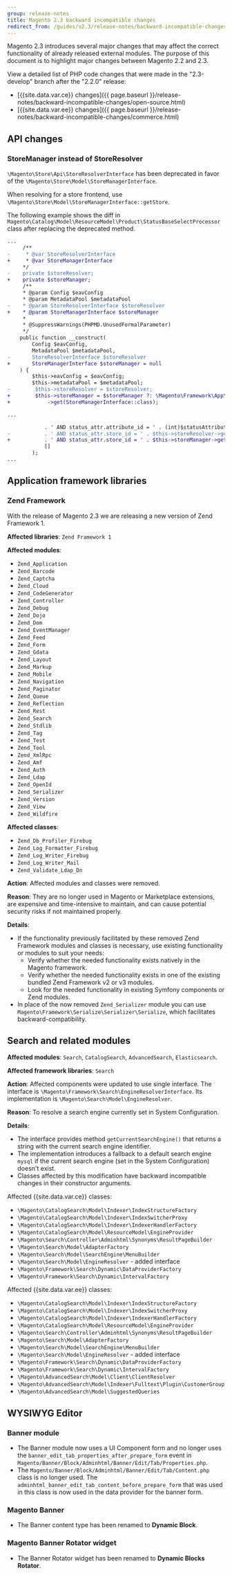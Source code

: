 ```yaml
---
group: release-notes
title: Magento 2.3 backward incompatible changes
redirect_from: /guides/v2.3/release-notes/backward-incompatible-changes.html
---
```


Magento 2.3 introduces several major changes that may affect the correct functionality of already released external modules.
The purpose of this document is to highlight major changes between Magento 2.2 and 2.3.

View a detailed list of PHP code changes that were made in the "2.3-develop" branch after the "2.2.0" release:
- [{{site.data.var.ce}} changes]({{ page.baseurl }}/release-notes/backward-incompatible-changes/open-source.html)
- [{{site.data.var.ee}} changes]({{ page.baseurl }}/release-notes/backward-incompatible-changes/commerce.html)

## API changes

### StoreManager instead of StoreResolver

`\Magento\Store\Api\StoreResolverInterface` has been deprecated in favor of the `\Magento\Store\Model\StoreManagerInterface`.

When resolving for a store frontend, use `\Magento\Store\Model\StoreManagerInterface::getStore`.

The following example shows the diff in `Magento\Catalog\Model\ResourceModel\Product\StatusBaseSelectProcessor` class after replacing the deprecated method.

```diff
...
     /**
-     * @var StoreResolverInterface
+     * @var StoreManagerInterface
     */
-    private $storeResolver;
+    private $storeManager;
     /**
     * @param Config $eavConfig
     * @param MetadataPool $metadataPool
-    * @param StoreResolverInterface $storeResolver
+    * @param StoreManagerInterface $storeManager
     *
     * @SuppressWarnings(PHPMD.UnusedFormalParameter)
     */
    public function __construct(
        Config $eavConfig,
        MetadataPool $metadataPool,
-       StoreResolverInterface $storeResolver
+       StoreManagerInterface $storeManager = null
    ) {
        $this->eavConfig = $eavConfig;
        $this->metadataPool = $metadataPool;
-        $this->storeResolver = $storeResolver;
+        $this->storeManager = $storeManager ?: \Magento\Framework\App\ObjectManager::getInstance()
+            ->get(StoreManagerInterface::class);

...

            . ' AND status_attr.attribute_id = ' . (int)$statusAttribute->getAttributeId()
-           . ' AND status_attr.store_id = ' . $this->storeResolver->getCurrentStoreId(),
+           . ' AND status_attr.store_id = ' . $this->storeManager->getStore()->getId(),
            []
        );
...
```

## Application framework libraries

### Zend Framework

With the release of Magento 2.3 we are releasing a new version of Zend Framework 1.

**Affected libraries**: `Zend Framework 1`

**Affected modules**:

* `Zend_Application`
* `Zend_Barcode`
* `Zend_Captcha`
* `Zend_Cloud`
* `Zend_CodeGenerator`
* `Zend_Controller`
* `Zend_Debug`
* `Zend_Dojo`
* `Zend_Dom`
* `Zend_EventManager`
* `Zend_Feed`
* `Zend_Form`
* `Zend_Gdata`
* `Zend_Layout`
* `Zend_Markup`
* `Zend_Mobile`
* `Zend_Navigation`
* `Zend_Paginator`
* `Zend_Queue`
* `Zend_Reflection`
* `Zend_Rest`
* `Zend_Search`
* `Zend_Stdlib`
* `Zend_Tag`
* `Zend_Test`
* `Zend_Tool`
* `Zend_XmlRpc`
* `Zend_Amf`
* `Zend_Auth`
* `Zend_Ldap`
* `Zend_OpenId`
* `Zend_Serializer`
* `Zend_Version`
* `Zend_View`
* `Zend_Wildfire`

**Affected classes**:
* `Zend_Db_Profiler_Firebug`
* `Zend_Log_Formatter_Firebug`
* `Zend_Log_Writer_Firebug`
* `Zend_Log_Writer_Mail`
* `Zend_Validate_Ldap_Dn`

**Action**: Affected modules and classes were removed.

**Reason**: They are no longer used in Magento or Marketplace extensions, are expensive and time-intensive to maintain, and can cause potential security risks if not maintained properly.

**Details**:
* If the functionality previously facilitated by these removed Zend Framework modules and classes is necessary, use existing functionality or modules to suit your needs:
	* Verify whether the needed functionality exists natively in the Magento framework.
	* Verify whether the needed functionality exists in one of the existing bundled Zend Framework v2 or v3 modules.
	* Look for the needed functionality in existing Symfony components or Zend modules.
* In place of the now removed `Zend_Serializer` module you can use `Magento\Framework\Serialize\Serializer\Serialize`, which facilitates backward-compatibility.

## Search and related modules

**Affected modules**: `Search`, `CatalogSearch`, `AdvancedSearch`, `Elasticsearch`.

**Affected framework libraries**: `Search`

**Action**: Affected components were updated to use single interface. The interface is `\Magento\Framework\Search\EngineResolverInterface`. Its implementation is `\Magento\Search\Model\EngineResolver`.

**Reason**: To resolve a search engine currently set in System Configuration.

**Details**:
* The interface provides method `getCurrentSearchEngine()` that returns a string with the current search engine identifier.
* The implementation introduces a fallback to a default search engine `mysql` if the current search engine (set in the System Configuration) doesn't exist.
* Classes affected by this modification have backward incompatible changes in their constructor arguments.

Affected {{site.data.var.ce}} classes:

* `\Magento\CatalogSearch\Model\Indexer\IndexStructureFactory`
* `\Magento\CatalogSearch\Model\Indexer\IndexSwitcherProxy`
* `\Magento\CatalogSearch\Model\Indexer\IndexerHandlerFactory`
* `\Magento\CatalogSearch\Model\ResourceModel\EngineProvider`
* `\Magento\Search\Controller\Adminhtml\Synonyms\ResultPageBuilder`
* `\Magento\Search\Model\AdapterFactory`
* `\Magento\Search\Model\SearchEngine\MenuBuilder`
* `\Magento\Search\Model\EngineResolver` - added interface
* `\Magento\Framework\Search\Dynamic\DataProviderFactory`
* `\Magento\Framework\Search\Dynamic\IntervalFactory`

Affected {{site.data.var.ee}} classes:

* `\Magento\CatalogSearch\Model\Indexer\IndexStructureFactory`
* `\Magento\CatalogSearch\Model\Indexer\IndexSwitcherProxy`
* `\Magento\CatalogSearch\Model\Indexer\IndexerHandlerFactory`
* `\Magento\CatalogSearch\Model\ResourceModel\EngineProvider`
* `\Magento\Search\Controller\Adminhtml\Synonyms\ResultPageBuilder`
* `\Magento\Search\Model\AdapterFactory`
* `\Magento\Search\Model\SearchEngine\MenuBuilder`
* `\Magento\Search\Model\EngineResolver` - added interface
* `\Magento\Framework\Search\Dynamic\DataProviderFactory`
* `\Magento\Framework\Search\Dynamic\IntervalFactory`
* `\Magento\AdvancedSearch\Model\Client\ClientResolver`
* `\Magento\AdvancedSearch\Model\Indexer\Fulltext\Plugin\CustomerGroup`
* `\Magento\AdvancedSearch\Model\SuggestedQueries`

## WYSIWYG Editor

### Banner module

* The Banner module now uses a UI Component form and no longer uses the `banner_edit_tab_properties_after_prepare_form` event in `Magento/Banner/Block/Adminhtml/Banner/Edit/Tab/Properties.php`.
* The `Magento/Banner/Block/Adminhtml/Banner/Edit/Tab/Content.php` class is no longer used.
  The `adminhtml_banner_edit_tab_content_before_prepare_form` that was used in this class is now used in the data provider for the banner form.

### Magento Banner

* The Banner content type has been renamed to **Dynamic Block**.

### Magento Banner Rotator widget

* The Banner Rotator widget has been renamed to **Dynamic Blocks Rotator**.